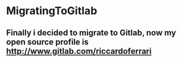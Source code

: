 # MigratingToGitlab

## Finally i decided to migrate to Gitlab, now my open source profile is http://www.gitlab.com/riccardoferrari

